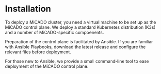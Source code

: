 # Installation

To deploy a MiCADO cluster, you need a virtual machine to be set up as the
MiCADO control plane. We deploy a standard Kubernetes distribution (K3s)
and a number of MiCADO-specific compoenents.

Preparation of the control
plane is facilitated by Ansible. If you are familiar with Ansible Playbooks,
download the latest release and configure the relevant files before deployment.

For those new to Ansible, we provide a small command-line tool to ease
deployment of the MiCADO control plane.